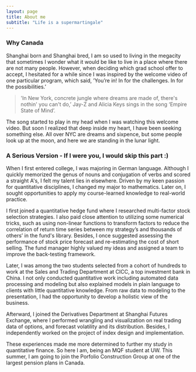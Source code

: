 ```yaml
---
layout: page
title: About me
subtitle: "Life is a supermartingale"
---
```

<h3> Why Canada</h3>

<p>Shanghai born and Shanghai bred, I am so used to living in the megacity that sometimes I wonder what it would be like to live in a place where there are not many people. However, when deciding which grad school offer to accept, I hesitated for a while since I was inspired by the welcome video of one particular program, which said, ’You’re in! In for the challenges. In for the possibilities.’ </p>

<p> <blockquote>'In New York, concrete jungle where dreams are made of, there's nothin' you can't do,’ Jay-Z and Alicia Keys sings in the song ‘Empire State of Mind’.</blockquote></p>

<p>The song started to play in my head when I was watching this welcome video. But soon I realized that deep inside my heart, I have been seeking something else. All over NYC are dreams and sixpence, but some people look up at the moon, and here we are standing in the lunar light. </p>



<h3> A Serious Version - If I were you, I would skip this part :) </h3>

<p> When I first entered college, I was majoring in German language. Although I quickly memorized the genus of nouns and conjugation of verbs and scored a straight A's, I felt my talent lies in elsewhere. Driven by my keen passion for quantitative disciplines, I changed my major to mathematics. Later on, I sought opportunities to apply my course-learned knowledge to real-world practice.</p> 

<p> I first joined a quantitative hedge fund where I researched multi-factor stock selection strategies. I also paid close attention to utilizing some numerical tricks, such as using non-linear functions to transform factors to reduce the correlation of return time series between my strategy’s and thousands of others’ in the fund's library. Besides, I once suggested assessing the performance of stock price forecast and re-estimating the cost of short selling. The fund manager highly valued my ideas and assigned a team to improve the back-testing framework.</p> 

<p> Later, I was among the two students selected from a cohort of hundreds to work at the Sales and Trading Department at CICC, a top investment bank in China. I not only conducted quantitative work including automated data processing and modeling but also explained models in plain language to clients with little quantitative knowledge. From raw data to modeling to the presentation, I had the opportunity to develop a holistic view of the business. </p> 

<p> Afterward, I joined the Derivatives Department at Shanghai Futures Exchange, where I performed wrangling and visualization on real trading data of options, and forecast volatility and its distribution. Besides, I independently worked on the project of index design and implementation.</p> 

<p> These experiences made me more determined to further my study in quantitative finance. So here I am, being an MQF student at UW. This summer, I am going to join the Porfolio Construction Group at one of the largest pension plans in Canada.</p> 
